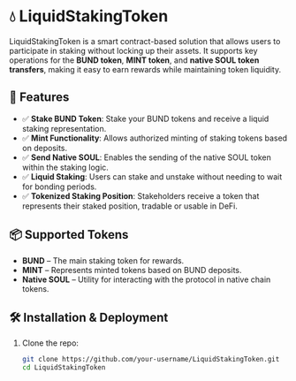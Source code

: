 # 💧 LiquidStakingToken

LiquidStakingToken is a smart contract-based solution that allows users to participate in staking without locking up their assets. It supports key operations for the **BUND token**, **MINT token**, and **native SOUL token transfers**, making it easy to earn rewards while maintaining token liquidity.

## 🚀 Features

- ✅ **Stake BUND Token**: Stake your BUND tokens and receive a liquid staking representation.
- ✅ **Mint Functionality**: Allows authorized minting of staking tokens based on deposits.
- ✅ **Send Native SOUL**: Enables the sending of the native SOUL token within the staking logic.
- ✅ **Liquid Staking**: Users can stake and unstake without needing to wait for bonding periods.
- ✅ **Tokenized Staking Position**: Stakeholders receive a token that represents their staked position, tradable or usable in DeFi.

## 📦 Supported Tokens

- **BUND** – The main staking token for rewards.
- **MINT** – Represents minted tokens based on BUND deposits.
- **Native SOUL** – Utility for interacting with the protocol in native chain tokens.

## 🛠️ Installation & Deployment

1. Clone the repo:
   ```bash
   git clone https://github.com/your-username/LiquidStakingToken.git
   cd LiquidStakingToken
